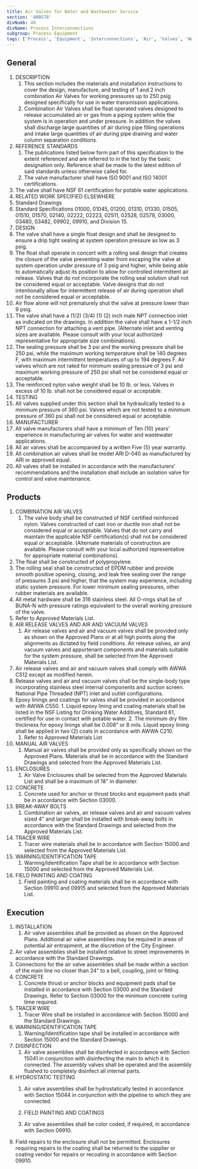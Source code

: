 ```yaml
---
title: Air Valves for Water and Wastewater Service
section: '400578'
divNumb: 40
divName: Process Interconnections
subgroup: Process Equipment
tags: ['Process', 'Equipment', 'Interconnections', 'Air', 'Valves', 'Water', 'Wastewater', 'Service']
---
```


## General

1. DESCRIPTION
   1. This section includes the materials and installation instructions to cover the design, manufacture, and testing of 1 and 2 inch combination Air Valves for working pressures up to 250 psig designed specifically for use in water transmission applications.
   1. Combination Air Valves shall be float operated valves designed to release accumulated air or gas from a piping system while the system is in operation and under pressure. In addition the valves shall discharge large quantities of air during pipe filling operations and intake large quantities of air during pipe draining and water column separation conditions.
2. REFERENCE STANDARDS
   1. The publications listed below form part of this specification to the extent referenced and are referred to in the text by the basic designation only. Reference shall be made to the latest edition of said standards unless otherwise called for. 
   1. The valve manufacturer shall have ISO 9001 and ISO 14001 certifications. 
2. The valve shall have NSF 61 certification for potable water applications. 
03. RELATED WORK SPECIFIED ELSEWHERE
   1. Standard Drawings
2. Standard Specifications 01000, 01045, 01200, 01310, 01330, 01505, 01510, 01570, 02140, 02222, 02223, 02511, 02528, 02578, 03000, 03480, 03482, 09902, 09910, and Division 15.
04. DESIGN
   1. The valve shall have a single float design and shall be designed to ensure a drip tight sealing at system operation pressure as low as 3 psig.
2. The float shall operate in concert with a rolling seal design that creates the closure of the valve preventing water from escaping the valve at system operation under pressure of 3 psig and higher, while being able to automatically adjust its position to allow for controlled intermittent air release. Valves that do not incorporate the rolling seal solution shall not be considered equal or acceptable. Valve designs that do not intentionally allow for intermittent release of air during operation shall not be considered equal or acceptable.
3. Air flow alone will not prematurely shut the valve at pressure lower than 9 psig.
4. The valve shall have a (1/2) (3/4) (1) (2) inch male NPT connection inlet as indicated on the drawings. In addition the valve shall have a 1-1/2 inch NPT connection for attaching a vent pipe. (Alternate inlet and venting sizes are available. Please consult with your local authorized representative for appropriate size combinations).
5. The sealing pressure shall be 3 psi and the working pressure shall be 250 psi, while the maximum working temperature shall be 140 degrees F, with maximum intermittent temperatures of up to 194 degrees F. Air valves which are not rated for minimum sealing pressure of 3 psi and maximum working pressure of 250 psi shall not be considered equal or acceptable. 
6. The reinforced nylon valve weight shall be 10 lb. or less. Valves in excess of 10 lb. shall not be considered equal or acceptable.
05. TESTING
   1. All valves supplied under this section shall be hydraulically tested to a minimum pressure of 360 psi. Valves which are not tested to a minimum pressure of 360 psi shall not be considered equal or acceptable.
05. MANUFACTURER
   1. All valve manufacturers shall have a minimum of Ten (10) years’ experience in manufacturing air valves for water and wastewater applications.
2. All air valves shall be accompanied by a written Five (5) year warranty.
3. All combination air valves shall be model ARI D-040 as manufactured by ARI or approved equal.
4. All valves shall be installed in accordance with the manufacturers’ recommendations and the installation shall include an isolation valve for control and valve maintenance.

## Products

1. COMBINATION AIR VALVES
   1. The valve body shall be constructed of NSF certified reinforced nylon. Valves constructed of cast iron or ductile iron shall not be considered equal or acceptable. Valves that do not carry and maintain the applicable NSF certification(s) shall not be considered equal or acceptable. (Alternate materials of construction are available. Please consult with your local authorized representative for appropriate material combinations).
2. The float shall be constructed of polypropylene.
3. The rolling seal shall be constructed of EPDM rubber and provide smooth positive opening, closing, and leak free sealing over the range of pressures 3 psi and higher, that the system may experience, including static system pressure. For lower minimum sealing pressures, other rubber materials are available.
4. All metal hardware shall be 316 stainless steel. All O-rings shall be of BUNA-N with pressure ratings equivalent to the overall working pressure of the valve.
5. Refer to Approved Materials List.
1. AIR RELEASE VALVES AND AIR AND VACUUM VALVES
   1. Air release valves and air and vacuum valves shall be provided only as shown on the Approved Plans or at all high points along the alignments as dictated by field conditions. Air release valves, air and vacuum valves and appurtenant components and materials suitable for the system pressure, shall be selected from the Approved Materials List. 
2. Air release valves and air and vacuum valves shall comply with AWWA C512 except as modified herein.
3. Release valves and air and vacuum valves shall be the single-body type incorporating stainless steel internal components and suction screen. National Pipe Threaded (NPT) inlet and outlet configurations.
4. Epoxy linings and coatings for valves shall be provided in accordance with AWWA C550. 
			1. Liquid epoxy lining and coating materials shall be listed in the NSF Listing for Drinking Water Additives, Standard 61, certified for use in contact with potable water.
		2. The minimum dry film thickness for epoxy linings shall be 0.008” or 8 mils. Liquid epoxy lining shall be applied in two (2) coats in accordance with AWWA C210.
   1. Refer to Approved Materials List
1. MANUAL AIR VALVES
   1. Manual air valves shall be provided only as specifically shown on the Approved Plans. Materials shall be in accordance with the Standard Drawings and selected from the Approved Materials List.
1. ENCLOSURES
   1. Air Valve Enclosures shall be selected from the Approved Materials List and shall be a maximum of 18” in diameter. 
1. CONCRETE
   1. Concrete used for anchor or thrust blocks and equipment pads shall be in accordance with Section 03000.
1. BREAK-AWAY BOLTS
   1. Combination air valves, air release valves and air and vacuum valves sized 4” and larger shall be installed with break-away bolts in accordance with the Standard Drawings and selected from the Approved Materials List.
1. TRACER WIRE
   1. Tracer wire materials shall be in accordance with Section 15000 and selected from the Approved Materials List.
1. WARNING/IDENTIFICATION TAPE
   1. Warning/Identification Tape shall be in accordance with Section 15000 and selected from the Approved Materials List.
1. FIELD PAINTING AND COATING
   1. Field painting and coating materials shall be in accordance with Section 09910 and 09915 and selected from the Approved Materials List.

## Execution

1. INSTALLATION
   1. Air valve assemblies shall be provided as shown on the Approved Plans. Additional air valve assemblies may be required in areas of potential air entrapment, at the discretion of the City Engineer. 
2. Air valve assemblies shall be installed relative to street improvements in accordance with the Standard Drawings. 
3. Connections for the air valve assemblies shall be made within a section of the main line no closer than 24” to a bell, coupling, joint or fitting.
1. CONCRETE
   1. Concrete thrust or anchor blocks and equipment pads shall be installed in accordance with Section 03000 and the Standard Drawings. Refer to Section 03000 for the minimum concrete curing time required.
1. TRACER WIRE
   1. Tracer Wire shall be installed in accordance with Section 15000 and the Standard Drawings.
1. WARNING/IDENTIFICATION TAPE
   1. Warning/Identification tape shall be installed in accordance with Section 15000 and the Standard Drawings.
1. DISINFECTION
   1. Air valve assemblies shall be disinfected in accordance with Section 15041 in conjunction with disinfecting the main to which it is connected. The assembly valves shall be operated and the assembly flushed to completely disinfect all internal parts.
1. HYDROSTATIC TESTING
   1. Air valve assemblies shall be hydrostatically tested in accordance with Section 15044 in conjunction with the pipeline to which they are connected.

	1. FIELD PAINTING AND COATINGS
   1. Air valve assemblies shall be color coded, if required, in accordance with Section 09910. 
2. Field repairs to the enclosure shall not be permitted. Enclosures requiring repairs to the coating shall be returned to the supplier or coating vendor for repairs or recoating in accordance with Section 09910.


